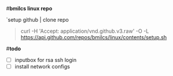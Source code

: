 #**bmilcs linux repo**

`setup github | clone repo
> curl -H 'Accept: application/vnd.github.v3.raw' -O -L https://api.github.com/repos/bmilcs/linux/contents/setup.sh

#**todo**
- [ ] inputbox for rsa ssh login
- [ ] install network configs
